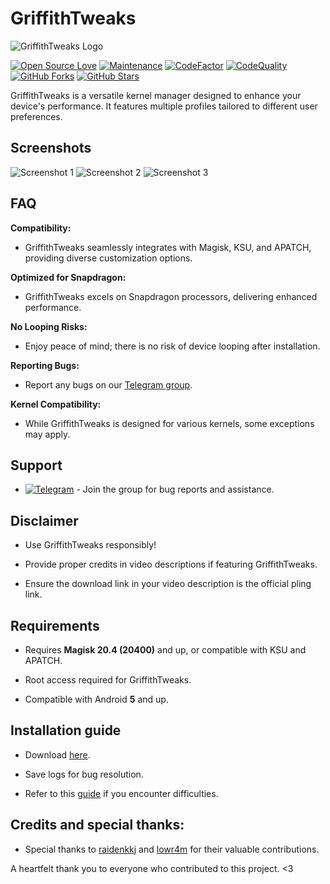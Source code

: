 # GriffithTweaks

![GriffithTweaks Logo](https://github.com/haxislancelot/GriffithTweaks/raw/main/nihil.png)

[![Open Source Love](https://img.shields.io/badge/Open%20Source-Love-blue)](https://github.com/haxislancelot/GriffithTweaks)
[![Maintenance](https://img.shields.io/badge/Maintained%3F-Yes-green)](https://GitHub.com/haxislancelot/GriffithTweaks/graphs/commit-activity)
[![CodeFactor](https://www.codefactor.io/repository/github/haxislancelot/griffithtweaks/badge)](https://www.codefactor.io/repository/github/haxislancelot/griffithtweaks)
[![CodeQuality](https://img.shields.io/codacy/grade/a723cb464d5a4d25be3152b5d71de82d?color=blue&logo=codacy)](https://app.codacy.com/gh/haxislancelot/GriffithTweaks/dashboard)
[![GitHub Forks](https://img.shields.io/github/forks/haxislancelot/GriffithTweaks?&logo=github)](https://github.com/haxislancelot/GriffithTweaks/fork)
[![GitHub Stars](https://img.shields.io/github/stars/haxislancelot/GriffithTweaks?&logo=github)](https://github.com/haxislancelot/GriffithTweaks/stargazers)

GriffithTweaks is a versatile kernel manager designed to enhance your device's performance. It features multiple profiles tailored to different user preferences.

## Screenshots

![Screenshot 1](https://github.com/haxislancelot/GriffithTweaks/raw/main/screenshots/Screenshot_20240225-022617_Griffith.png)
![Screenshot 2](https://github.com/haxislancelot/GriffithTweaks/raw/main/screenshots/Screenshot_20240225-022621_Griffith.png)
![Screenshot 3](https://github.com/haxislancelot/GriffithTweaks/raw/main/screenshots/Screenshot_20240225-022627_Pixel%20Launcher.png)

## FAQ

**Compatibility:**
  - GriffithTweaks seamlessly integrates with Magisk, KSU, and APATCH, providing diverse customization options.

**Optimized for Snapdragon:**
  - GriffithTweaks excels on Snapdragon processors, delivering enhanced performance.

**No Looping Risks:**
  - Enjoy peace of mind; there is no risk of device looping after installation.

**Reporting Bugs:**
  - Report any bugs on our [Telegram group](https://t.me/nihilprojects).

**Kernel Compatibility:**
  - While GriffithTweaks is designed for various kernels, some exceptions may apply.

## Support 

 - [![Telegram](https://img.shields.io/badge/Join%20Us%20on-Telegram-blue)](https://t.me/nihilprojects) - Join the group for bug reports and assistance.

## Disclaimer

 - Use GriffithTweaks responsibly!

 - Provide proper credits in video descriptions if featuring GriffithTweaks.

 - Ensure the download link in your video description is the official pling link.

## Requirements 

 - Requires **Magisk 20.4 (20400)** and up, or compatible with KSU and APATCH.

 - Root access required for GriffithTweaks.

 - Compatible with Android **5** and up.

## Installation guide 

* Download [here](https://github.com/haxislancelot/GriffithTweaks/releases).

* Save logs for bug resolution.

* Refer to this [guide](https://telegra.ph/How-to-use-Grittith-Kernel-Tweaker-02-18) if you encounter difficulties.

## Credits and special thanks:

* Special thanks to [raidenkkj](https://github.com/raidenkkj) and [lowr4m](https://github.com/lowr4m) for their valuable contributions.

A heartfelt thank you to everyone who contributed to this project. <3

